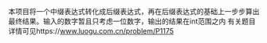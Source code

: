 本项目将一个中缀表达式转化成后缀表达式，再在后缀表达式的基础上一步步算出最终结果。输入的数字暂且只考虑一位数字，输出的结果在int范围之内
有关题目详情可见https://www.luogu.com.cn/problem/P1175
